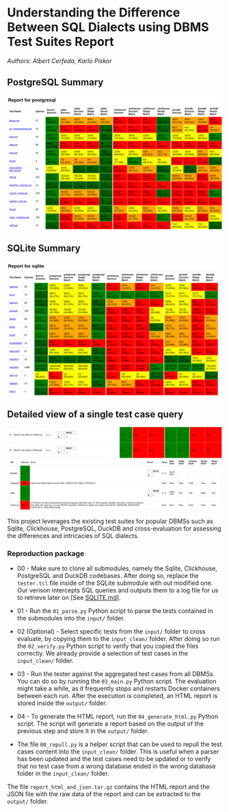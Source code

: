 # Understanding the Difference Between SQL Dialects using DBMS Test Suites Report
*Authors: Albert Cerfeda, Karlo Piskor*

## PostgreSQL Summary
![PostgreSQL](./tex/img/postgres_summary.png)

## SQLite Summary
![SQLITE](./tex/img/sqlite_summary.png)

## Detailed view of a single test case query
![Detailed](./tex/img/details.png)

This project leverages the existing test suites for popular DBMSs such as Sqlite, Clickhouse, PostgreSQL, DuckDB and cross-evaluation for assessing the differences and intricacies of SQL dialects.
### Reproduction package
- 00 - Make sure to clone all submodules, namely the Sqlite, Clickhouse, PostgreSQL and DuckDB codebases. After doing so, replace the `tester.tcl` file inside of the SQLite submodule with out modified one. Our verison intercepts SQL queries and outputs them to a log file for us to retrieve later on [See [SQLITE.md](./SQLITE.md)].

- 01 - Run the `01_parse.py` Python script to parse the tests contained in the submodules into the `input/` folder.
- 02 (Optional) - Select specific tests from the `input/` folder to cross evaluate, by copying them to the `input_clean/` folder. After doing so run the `02_verify.py` Python script to verify that you copied the files correctly. We already provide a selection of test cases in the `input_clean/` folder.
- 03 - Run the tester against the aggregated test cases from all DBMSs. You can do so by running the `03_main.py` Python script. The evaluation might take a while, as it frequently stops and restarts Docker containers between each run. After the execution is completed, an HTML report is stored inside the `output/` folder.
- 04 - To generate the HTML report, run the `04_generate_html.py` Python script. The script will generate a report based on the output of the previous step and store it in the `output/` folder.
- The file `00_repull.py` is a helper script that can be used to repull the test cases content into the `input_clean/` folder. This is useful when a parser has been updated and the test cases need to be updated or to verify that no test case from a wrong database ended in the wrong database folder in the `input_clean/` folder.

The file `report_html_and_json.tar.gz` contains the HTML report and the JSON file with the raw data of the report and can be extracted to the `output/` folder.